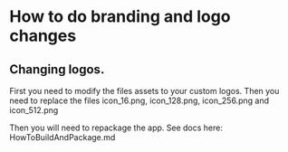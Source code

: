 # How to do branding and logo changes

## Changing logos.

First you need to modify the files assets to your custom logos.
Then you need to replace the files icon_16.png, icon_128.png, icon_256.png and icon_512.png

Then you will need to repackage the app. See docs here: HowToBuildAndPackage.md